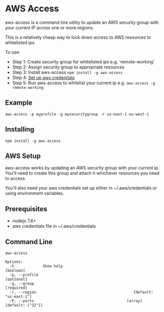# AWS Access

aws-access is a command line utility to update an AWS security group 
with your current IP across one or more regions.

This is a relatively cheap way to lock down access to AWS resources to whitelisted ips.

To use:

* Step 1: Create security group for whitelisted ips e.g. 'remote-working'
* Step 2: Assign security group to appropriate resources
* Step 3: Install aws-access `npm install -g aws-access`
* Step 4: [Set up aws credentials](https://docs.aws.amazon.com/sdk-for-java/v1/developer-guide/setup-credentials.html)
* Step 5: Run aws-access to whitelist your current ip e.g. `aws-access -g remote-working`

## Example

    aws-access -p myprofile -g mysecuritygroup -r us-east-1 eu-west-1

## Installing

    npm install -g aws-access

## AWS Setup

aws-access works by updating an AWS security group with your current ip. You'll
need to create this group and attach it whichever resources you need to access.

You'll also need your aws credentials set up either in ~/.aws/credentials or
using environment variables.

## Prerequisites

* nodejs 7.6+
* aws credentials file in ~/.aws/credentials

## Command Line

    aws-access

    Options:
      -h             Show help                                             [boolean]
      -p, --profile                                                       [optional]
      -g, --group                                                         [required]
      -r, --region                                            [default: "us-east-1"]
      -P, --ports                                          [array] [default: ["22"]]
